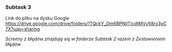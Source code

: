### Subtask 3
Link do pliku na dysku Google https://drive.google.com/drive/folders/1TQckY_Dm6BPNjITicdtMVyfi8rx3yC7X?usp=sharing

*Screeny z błędów znajdują się w folderze Subtask 2 razem z Zestawieniem błędów*
